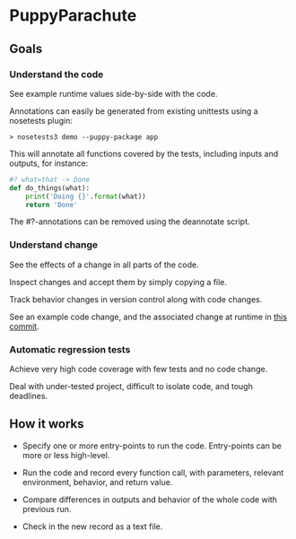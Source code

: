 # PuppyParachute

## Goals

### Understand the code
    
See example runtime values side-by-side with the code.

Annotations can easily be generated from existing unittests
using a nosetests plugin:

    > nosetests3 demo --puppy-package app

This will annotate all functions covered by the tests, including inputs and outputs, for instance:

```python
#? what=that -> Done
def do_things(what):
    print('Doing {}'.format(what))
    return 'Done'
```

The #?-annotations can be removed using the deannotate script.

### Understand change

See the effects of a change in all parts of the code.

Inspect changes and accept them by simply copying a file.

Track behavior changes in version control along with code changes.

See an example code change, and the associated change at runtime
in [this commit](commit/5532a66eef52b2798fd279748f830ff1f6ab0a79).


### Automatic regression tests

Achieve very high code coverage with few tests and no code change.

Deal with under-tested project, difficult to isolate code, and tough deadlines.


## How it works

* Specify one or more entry-points to run the code. Entry-points can be more or
  less high-level.

* Run the code and record every function call, with parameters, relevant environment, behavior, and return value.

* Compare differences in outputs and behavior of the whole code with previous run.

* Check in the new record as a text file.
